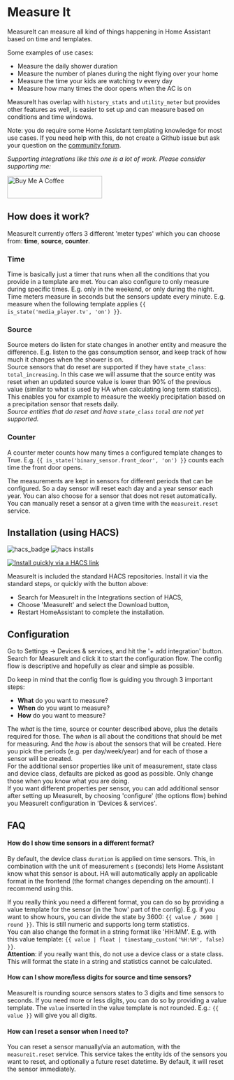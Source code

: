 # Measure It

MeasureIt can measure all kind of things happening in Home Assistant based on time and templates.

Some examples of use cases:

- Measure the daily shower duration
- Measure the number of planes during the night flying over your home
- Measure the time your kids are watching tv every day
- Measure how many times the door opens when the AC is on

MeasureIt has overlap with `history_stats` and `utility_meter` but provides other features as well, is easier to set up and can measure based on conditions and time windows.

Note: you do require some Home Assistant templating knowledge for most use cases. If you need help with this, do not create a Github issue but ask your question on the [community forum](https://community.home-assistant.io/t/measureit-measure-all-you-need-based-on-time-and-templates/660614).

*Supporting integrations like this one is a lot of work. Please consider supporting me:*

<a href="https://www.buymeacoffee.com/danieldotnl" target="_blank"><img src="https://cdn.buymeacoffee.com/buttons/default-blue.png" alt="Buy Me A Coffee" style="height: 51px !important;width: 217px !important;" ></a>

## How does it work?

MeasureIt currently offers 3 different 'meter types' which you can choose from: **time**, **source**, **counter**.

### Time

Time is basically just a timer that runs when all the conditions that you provide in a template are met. You can also configure to only measure during specific times. E.g. only in the weekend, or only during the night. Time meters measure in seconds but the sensors update every minute. E.g. measure when the following template applies `{{ is_state('media_player.tv', 'on') }}`.

### Source

Source meters do listen for state changes in another entity and measure the difference. E.g. listen to the gas consumption sensor, and keep track of how much it changes when the shower is on.\
Source sensors that do reset are supported if they have `state_class`: `total_increasing`. In this case we will assume that the source entity was reset when an updated source value is lower than 90% of the previous value (similar to what is used by HA when calculating long term statistics).
This enables you for example to measure the weekly precipitation based on a precipitation sensor that resets daily.\
*Source entities that do reset and have `state_class` `total` are not yet supported.*

### Counter

A counter meter counts how many times a configured template changes to True. E.g. `{{ is_state('binary_sensor.front_door', 'on') }}` counts each time the front door opens.

The measurements are kept in sensors for different periods that can be configured. So a day sensor will reset each day and a year sensor each year. You can also choose for a sensor that does not reset automatically.\
You can manually reset a sensor at a given time with the `measureit.reset` service.

## Installation (using HACS)

![hacs_badge](https://img.shields.io/badge/HACS-Default-orange)
![hacs installs](https://img.shields.io/endpoint.svg?url=https%3A%2F%2Flauwbier.nl%2Fhacs%2Fmeasureit)

[![Install quickly via a HACS link](https://my.home-assistant.io/badges/hacs_repository.svg)](https://my.home-assistant.io/redirect/hacs_repository/?owner=danieldotnl&repository=ha-measureit&category=integration)

MeasureIt is included the standard HACS repositories. Install it via the standard steps, or quickly with the button above:

- Search for MeasureIt in the Integrations section of HACS,
- Choose 'MeasureIt' and select the Download button,
- Restart HomeAssistant to complete the installation.

## Configuration

Go to Settings -> Devices & services, and hit the '+ add integration' button. Search for MeasureIt and click it to start the configuration flow.
The config flow is descriptive and hopefully as clear and simple as possible.

Do keep in mind that the config flow is guiding you through 3 important steps:

- **What** do you want to measure?
- **When** do you want to measure?
- **How** do you want to measure?

The _what_ is the time, source or counter described above, plus the details required for those. The _when_ is all about the conditions that should be met for measuring. And the _how_ is about the sensors that will be created. Here you pick the periods (e.g. per day/week/year) and for each of those a sensor will be created.\
For the additional sensor properties like unit of measurement, state class and device class, defaults are picked as good as possible. Only change those when you know what you are doing.\
If you want different properties per sensor, you can add additional sensor after setting up MeasureIt, by choosing 'configure' (the options flow) behind you MeasureIt configuration in 'Devices & services'.

## FAQ

#### How do I show time sensors in a different format?

By default, the device class `duration` is applied on time sensors. This, in combination with the unit of measurement `s` (seconds) lets Home Assistant know what this sensor is about. HA will automatically apply an applicable format in the frontend (the format changes depending on the amount). I recommend using this.

If you really think you need a different format, you can do so by providing a value template for the sensor (in the 'how' part of the config). E.g. if you want to show hours, you can divide the state by 3600: `{{ value / 3600 | round }}`. This is still numeric and supports long term statistics.\
You can also change the format in a string format like 'HH:MM'. E.g. with this value template: `{{ value | float | timestamp_custom('%H:%M', false) }}`.\
**Attention**: if you really want this, do not use a device class or a state class. This will format the state in a string and statistics cannot be calculated.

#### How can I show more/less digits for source and time sensors?

MeasureIt is rounding source sensors states to 3 digits and time sensors to seconds. If you need more or less digits, you can do so by providing a value template. The `value` inserted in the value template is not rounded. E.g.: `{{ value }}` will give you all digits.

#### How can I reset a sensor when I need to?

You can reset a sensor manually/via an automation, with the `measureit.reset` service. This service takes the entity ids of the sensors you want to reset, and optionally a future reset datetime. By default, it will reset the sensor immediately.
